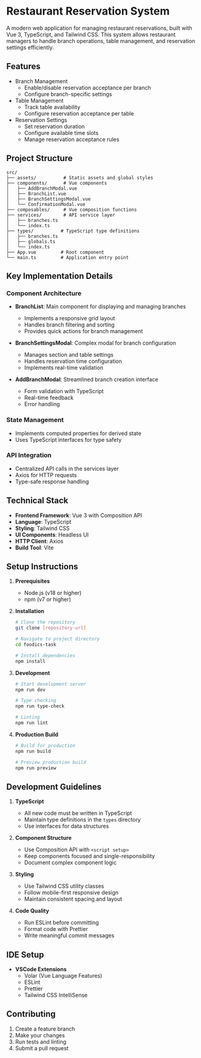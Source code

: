 # Restaurant Reservation System

A modern web application for managing restaurant reservations, built with Vue 3, TypeScript, and Tailwind CSS. This system allows restaurant managers to handle branch operations, table management, and reservation settings efficiently.

## Features

- Branch Management
  - Enable/disable reservation acceptance per branch
  - Configure branch-specific settings
- Table Management
  - Track table availability
  - Configure reservation acceptance per table
- Reservation Settings
  - Set reservation duration
  - Configure available time slots
  - Manage reservation acceptance rules

## Project Structure

```
src/
├── assets/          # Static assets and global styles
├── components/      # Vue components
│   ├── AddBranchModal.vue
│   ├── BranchList.vue
│   ├── BranchSettingsModal.vue
│   └── ConfirmationModal.vue
├── composables/     # Vue composition functions
├── services/        # API service layer
│   ├── branches.ts
│   └── index.ts
├── types/          # TypeScript type definitions
│   ├── branches.ts
│   ├── globals.ts
│   └── index.ts
├── App.vue         # Root component
└── main.ts         # Application entry point
```

## Key Implementation Details

### Component Architecture

- **BranchList**: Main component for displaying and managing branches

  - Implements a responsive grid layout
  - Handles branch filtering and sorting
  - Provides quick actions for branch management

- **BranchSettingsModal**: Complex modal for branch configuration

  - Manages section and table settings
  - Handles reservation time configuration
  - Implements real-time validation

- **AddBranchModal**: Streamlined branch creation interface
  - Form validation with TypeScript
  - Real-time feedback
  - Error handling

### State Management

- Implements computed properties for derived state
- Uses TypeScript interfaces for type safety

### API Integration

- Centralized API calls in the services layer
- Axios for HTTP requests
- Type-safe response handling

## Technical Stack

- **Frontend Framework**: Vue 3 with Composition API
- **Language**: TypeScript
- **Styling**: Tailwind CSS
- **UI Components**: Headless UI
- **HTTP Client**: Axios
- **Build Tool**: Vite

## Setup Instructions

1. **Prerequisites**

   - Node.js (v18 or higher)
   - npm (v7 or higher)

2. **Installation**

   ```sh
   # Clone the repository
   git clone [repository-url]

   # Navigate to project directory
   cd foodics-task

   # Install dependencies
   npm install
   ```

3. **Development**

   ```sh
   # Start development server
   npm run dev

   # Type checking
   npm run type-check

   # Linting
   npm run lint
   ```

4. **Production Build**

   ```sh
   # Build for production
   npm run build

   # Preview production build
   npm run preview
   ```

## Development Guidelines

1. **TypeScript**

   - All new code must be written in TypeScript
   - Maintain type definitions in the `types` directory
   - Use interfaces for data structures

2. **Component Structure**

   - Use Composition API with `<script setup>`
   - Keep components focused and single-responsibility
   - Document complex component logic

3. **Styling**

   - Use Tailwind CSS utility classes
   - Follow mobile-first responsive design
   - Maintain consistent spacing and layout

4. **Code Quality**
   - Run ESLint before committing
   - Format code with Prettier
   - Write meaningful commit messages

## IDE Setup

- **VSCode Extensions**
  - Volar (Vue Language Features)
  - ESLint
  - Prettier
  - Tailwind CSS IntelliSense

## Contributing

1. Create a feature branch
2. Make your changes
3. Run tests and linting
4. Submit a pull request
